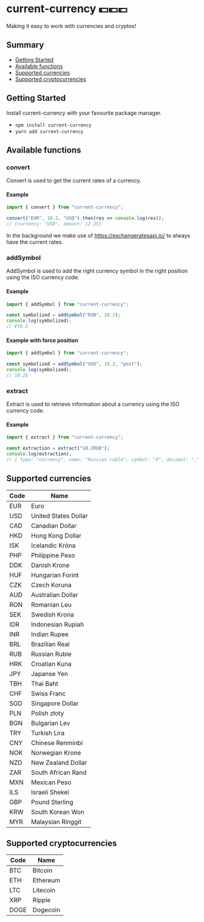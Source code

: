 # current-currency 💵💶💷
Making it easy to work with currencies and cryptos! 

## Summary
- [Getting Started](#getting-started)
- [Available functions](#Available-functions)
- [Supported currencies](#Supported-currencies)
- [Supported cryptocurrencies](#Supported-cryptocurrencies)

## Getting Started
Install current-currency with your favourite package manager.
- `npm install current-currency`
- `yarn add current-currency`

## Available functions
### convert
Convert is used to get the current rates of a currency.
#### Example
```ts
import { convert } from "current-currency";

convert("EUR", 10.2, "USD").then(res => console.log(res));
// {currency: "USD", amount: 12.35}
```
In the background we make use of https://exchangeratesapi.io/ to always have the current rates.

### addSymbol
AddSymbol is used to add the right currency symbol in the right position using the ISO currency code.
#### Example
```ts
import { addSymbol } from "current-currency";

const symbolized = addSymbol("RUB", 10.2);
console.log(symbolized);
// ₽10.2
```

#### Example with force position
```ts
import { addSymbol } from "current-currency";

const symbolized = addSymbol("USD", 10.2, "post");
console.log(symbolized);
// 10.2$
```
### extract
Extract is used to retrieve information about a currency using the ISO currency code.
#### Example
```ts
import { extract } from "current-currency";

const extraction = extract("10.2RUB");
console.log(extraction);
// { type: "currency", name: "Russian ruble", symbol: "₽", decimal: ",", position: "pre" }
```

## Supported currencies
| Code | Name                 |
|------|----------------------|
| EUR  | Euro                 |
| USD  | United States Dollar |
| CAD  | Canadian Dollar      |
| HKD  | Hong Kong Dollar     |
| ISK  | Icelandic Króna      |
| PHP  | Philippine Peso      |
| DDK  | Danish Krone         |
| HUF  | Hungarian Forint     |
| CZK  | Czech Koruna         |
| AUD  | Australian Dollar    |
| RON  | Romanian Leu         |
| SEK  | Swedish Krona        |
| IDR  | Indonesian Rupiah    |
| INR  | Indian Rupee         |
| BRL  | Brazilian Real       |
| RUB  | Russian Ruble        |
| HRK  | Croatian Kuna        |
| JPY  | Japanse Yen          |
| TBH  | Thai Baht            |
| CHF  | Swiss Franc          |
| SGD  | Singapore Dollar     |
| PLN  | Polish złoty         |
| BGN  | Bulgarian Lev        |
| TRY  | Turkish Lira         |
| CNY  | Chinese Renminbi     |
| NOK  | Norwegian Krone      |
| NZD  | New Zealand Dollar   |
| ZAR  | South African Rand   |
| MXN  | Mexican Peso         |
| ILS  | Israeli Shekel       |
| GBP  | Pound Sterling       |
| KRW  | South Korean Won     |
| MYR  | Malaysian Ringgit    | 

## Supported cryptocurrencies
| Code | Name                 |
|------|----------------------|
| BTC  | Bitcoin              |
| ETH  | Ethereum             |
| LTC  | Litecoin             |
| XRP  | Ripple               |
| DOGE | Dogecoin             |
